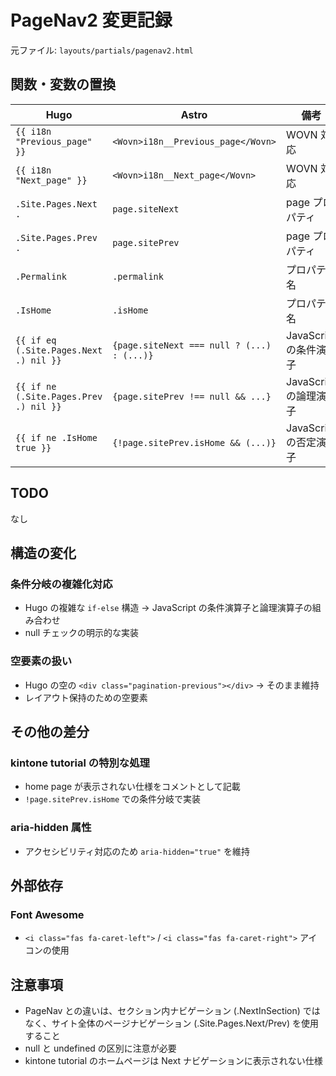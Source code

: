 # PageNav2 変更記録

元ファイル: `layouts/partials/pagenav2.html`

## 関数・変数の置換

| Hugo                                   | Astro                                      | 備考                    |
| -------------------------------------- | ------------------------------------------ | ----------------------- |
| `{{ i18n "Previous_page" }}`           | `<Wovn>i18n__Previous_page</Wovn>`         | WOVN 対応               |
| `{{ i18n "Next_page" }}`               | `<Wovn>i18n__Next_page</Wovn>`             | WOVN 対応               |
| `.Site.Pages.Next .`                   | `page.siteNext`                            | page プロパティ         |
| `.Site.Pages.Prev .`                   | `page.sitePrev`                            | page プロパティ         |
| `.Permalink`                           | `.permalink`                               | プロパティ名            |
| `.IsHome`                              | `.isHome`                                  | プロパティ名            |
| `{{ if eq (.Site.Pages.Next .) nil }}` | `{page.siteNext === null ? (...) : (...)}` | JavaScript の条件演算子 |
| `{{ if ne (.Site.Pages.Prev .) nil }}` | `{page.sitePrev !== null && ...}`          | JavaScript の論理演算子 |
| `{{ if ne .IsHome true }}`             | `{!page.sitePrev.isHome && (...)}`         | JavaScript の否定演算子 |

## TODO

なし

## 構造の変化

### 条件分岐の複雑化対応

- Hugo の複雑な `if-else` 構造 → JavaScript の条件演算子と論理演算子の組み合わせ
- null チェックの明示的な実装

### 空要素の扱い

- Hugo の空の `<div class="pagination-previous"></div>` → そのまま維持
- レイアウト保持のための空要素

## その他の差分

### kintone tutorial の特別な処理

- home page が表示されない仕様をコメントとして記載
- `!page.sitePrev.isHome` での条件分岐で実装

### aria-hidden 属性

- アクセシビリティ対応のため `aria-hidden="true"` を維持

## 外部依存

### Font Awesome

- `<i class="fas fa-caret-left">` / `<i class="fas fa-caret-right">` アイコンの使用

## 注意事項

- PageNav との違いは、セクション内ナビゲーション (.NextInSection) ではなく、サイト全体のページナビゲーション (.Site.Pages.Next/Prev) を使用すること
- null と undefined の区別に注意が必要
- kintone tutorial のホームページは Next ナビゲーションに表示されない仕様
